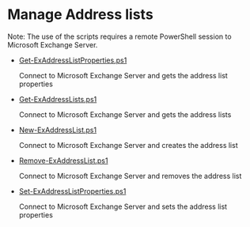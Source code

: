 ﻿# Manage Address lists

Note: The use of the scripts requires a remote PowerShell session to Microsoft Exchange Server.<br>

+ [Get-ExAddressListProperties.ps1](./Get-ExAddressListProperties.ps1)

	Connect to Microsoft Exchange Server and gets the address list properties

+ [Get-ExAddressLists.ps1](./Get-ExAddressLists.ps1)

	Connect to Microsoft Exchange Server and gets the address lists

+ [New-ExAddressList.ps1](./New-ExAddressList.ps1)

	Connect to Microsoft Exchange Server and creates the address list

+ [Remove-ExAddressList.ps1](./Remove-ExAddressList.ps1)

	Connect to Microsoft Exchange Server and removes the address list

+ [Set-ExAddressListProperties.ps1](./Set-ExAddressListProperties.ps1)

	Connect to Microsoft Exchange Server and sets the address list properties